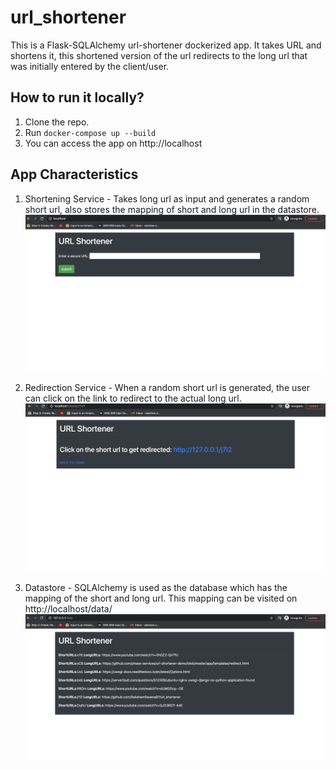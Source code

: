 # url_shortener
This is a Flask-SQLAlchemy url-shortener dockerized app. It takes URL and shortens it, this shortened version of the url redirects to the long url that was initially entered by the client/user.

## How to run it locally?
1) Clone the repo.
2) Run `docker-compose up --build`
3) You can access the app on http://localhost

## App Characteristics
1) Shortening Service - Takes long url as input and generates a random short url, also stores the mapping of short and long url in the datastore.
![alt text](https://github.com/SakshamSaxena97/url_shortener/blob/master/screenshots/shortener.png)

2) Redirection Service - When a random short url is generated, the user can click on the link to redirect to the actual long url.
![alt text](https://github.com/SakshamSaxena97/url_shortener/blob/master/screenshots/redirection.png)

3) Datastore - SQLAlchemy is used as the database which has the mapping of the short and long url. This mapping can be visited on http://localhost/data/
![alt text](https://github.com/SakshamSaxena97/url_shortener/blob/master/screenshots/datastore.png)
